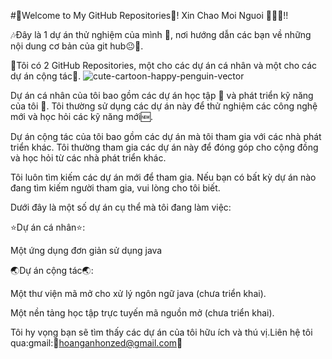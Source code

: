 #🍎Welcome to My GitHub Repositories🍉!
Xin Chao Moi Nguoi 👋👋👋!!

🎶Đây là 1 dự án thử nghiệm của mình :boy:, nơi hướng dẫn các bạn về những nội dung cơ bản của git hub:neutral_face::kiss:.

🌈Tôi có 2 GitHub Repositories, một cho các dự án cá nhân và một cho các dự án cộng tác🌈.
![cute-cartoon-happy-penguin-vector](https://github.com/nhoxlovew/desktop-tutorial/assets/125419112/f9380020-9717-442a-8e46-c3586895f7bf)

Dự án cá nhân của tôi bao gồm các dự án học tập 📖 và phát triển kỹ năng của tôi 🥇. Tôi thường sử dụng các dự án này để thử nghiệm các công nghệ mới và học hỏi các kỹ năng mới🆕.

Dự án cộng tác của tôi bao gồm các dự án mà tôi tham gia với các nhà phát triển khác. Tôi thường tham gia các dự án này để đóng góp cho cộng đồng và học hỏi từ các nhà phát triển khác.

Tôi luôn tìm kiếm các dự án mới để tham gia. Nếu bạn có bất kỳ dự án nào đang tìm kiếm người tham gia, vui lòng cho tôi biết.

Dưới đây là một số dự án cụ thể mà tôi đang làm việc:

:star:Dự án cá nhân:star::

Một ứng dụng đơn giản sử dụng java

:earth_asia:Dự án cộng tác:earth_asia::

Một thư viện mã mở cho xử lý ngôn ngữ java (chưa triển khai).

Một nền tảng học tập trực tuyến mã nguồn mở (chưa triển khai).

Tôi hy vọng bạn sẽ tìm thấy các dự án của tôi hữu ích và thú vị.Liên hệ tôi qua:gmail::eyes:hoanganhonzed@gmail.com:eyes:


